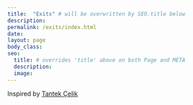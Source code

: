 ```yaml
---
title:  "Exits" # will be overwritten by SEO.title below
description:
permalink: /exits/index.html
date:  
layout: page
body_class:
seo:
  title: # overrides 'title' above on both Page and META
  description:
  image:
---
```


Inspired by [Tantek &Ccedil;elik](http://tantek.com/exits.html)
